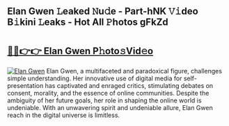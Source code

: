 ## Elan Gwen 𝙻eaked 𝙽u𝚍e - Part-hNK 𝚅𝚒deo B𝚒kini 𝙻eaks - Hot All 𝙿hotos gFkZd

# <h2><a href="http://ld3zoh.urlbe.top/?page=Elan+Gwen">🔗🔗👉👉 Elan Gwen P𝚑oto𝚜Vid𝚎o</a></h2>

[![Elan Gwen](https://i.imgur.com/eBuTRDB.gif)](http://ld3zoh.urlbe.top/?page=Elan+Gwen)
Elan Gwen, a multifaceted and paradoxical figure, challenges simple understanding. Her innovative use of digital media for self-presentation has captivated and enraged critics, stimulating debates on consent, morality, and the essence of online communities. Despite the ambiguity of her future goals, her role in shaping the online world is undeniable. With an unwavering spirit and undeniable allure, Elan Gwen reach in the digital universe is limitless.
